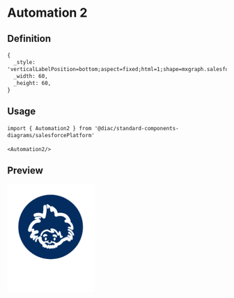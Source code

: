 # Automation 2

## Definition

```
{
  _style: 'verticalLabelPosition=bottom;aspect=fixed;html=1;shape=mxgraph.salesforce.automation2;',
  _width: 60,
  _height: 60,
}
```

## Usage

```
import { Automation2 } from '@diac/standard-components-diagrams/salesforcePlatform'

<Automation2/>
```

## Preview

<img src="./automation-2.png" width="200"/>
